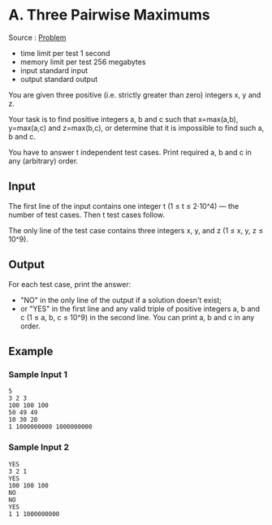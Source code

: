 # A. Three Pairwise Maximums

Source : [Problem](https://codeforces.com/problemset/problem/1385/A)

-   time limit per test 1 second
-   memory limit per test 256 megabytes
-   input standard input
-   output standard output

You are given three positive (i.e. strictly greater than zero) integers x, y and z.

Your task is to find positive integers a, b and c such that x=max(a,b), y=max(a,c) and z=max(b,c), or determine that it is impossible to find such a, b and c.

You have to answer t independent test cases. Print required a, b and c in any (arbitrary) order.

## Input

The first line of the input contains one integer t (1 ≤ t ≤ 2⋅10^4) — the number of test cases. Then t test cases follow.

The only line of the test case contains three integers x, y, and z (1 ≤ x, y, z ≤ 10^9).

## Output

For each test case, print the answer:

-   "NO" in the only line of the output if a solution doesn't exist;
-   or "YES" in the first line and any valid triple of positive integers a, b and c (1 ≤ a, b, c ≤ 10^9) in the second line. You can print a, b and c in any order.

## Example

### Sample Input 1

    5
    3 2 3
    100 100 100
    50 49 49
    10 30 20
    1 1000000000 1000000000

### Sample Input 2

    YES
    3 2 1
    YES
    100 100 100
    NO
    NO
    YES
    1 1 1000000000
